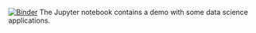 [![Binder](https://mybinder.org/badge_logo.svg)](https://mybinder.org/v2/gh/bvdboom/demo_dnb_data/master)
The Jupyter notebook contains a demo with some data science applications.
